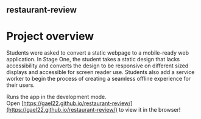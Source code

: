 ## restaurant-review
# Project overview
Students were asked to convert a static webpage to a mobile-ready web application. In Stage One, the student takes a static design that lacks accessibility and converts the design to be responsive on different sized displays and accessible for screen reader use. Students also add a service worker to begin the process of creating a seamless offline experience for their users.<br>

Runs the app in the development mode.<br />
Open [https://gael22.github.io/restaurant-review/](https://gael22.github.io/restaurant-review/) to view it in the browser!
